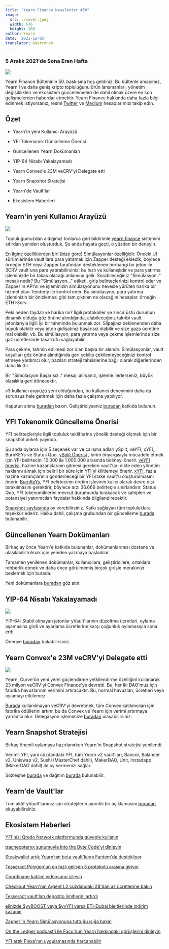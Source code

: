 ```yaml
---
title: "Yearn Finance Newsletter #50"
image:
  src: ./cover.jpeg
  width: 576
  height: 288
author: Yearn
date: '2021-12-05'
translator: Dastronom
---
```


### 5 Aralık 2021'de Sona Eren Hafta

![](/_posts/_newsletters/Yearn-Finance-Newsletter-50/cover.jpeg?w=880&h=440)

Yearn Finance Bülteninin 50. baskısına hoş geldiniz. Bu bültenle amacımız, Yearn'i ve daha geniş kripto topluluğunu ürün lansmanları, yönetim değişiklikleri ve ekosistem güncellemeleri de dahil olmak üzere en son gelişmelerden haberdar etmektir. Yearn Finance hakkında daha fazla bilgi edinmek istiyorsanız, resmi [Twitter](https://twitter.com/iearnfinance) ve [Medium](https://medium.com/iearn) hesaplarımızı takip edin.

## Özet

- Yearn'in yeni Kullanıcı Arayüzü
    
- YFI Tokenomik Güncelleme Önerisi
    
- Güncellenen Yearn Dokümanları
    
- YIP-64 Nisabı Yakalayamadı
    
- Yearn Convex'e 23M veCRV'yi Delegate etti
    
- Yearn Snapshot Stratejisi

- Yearn'de Vault'lar

- Ekosistem Haberleri

## Yearn'in yeni Kullanıcı Arayüzü

![](/_posts/_newsletters/Yearn-Finance-Newsletter-50/image2.jpg?w=1024&h=1024)

Topluluğumuzdan aldığımız tonlarca geri bildirimle [yearn.finance](https://yearn.finance/) sistemini sıfırdan yeniden oluşturduk. Şu anda hayata geçti, o yüzden bir deneyin.

En ilginç özelliklerden biri (bize göre) Simülasyonlar özelliğidir. Önceki UI sürümlerinde vault'lara para yatırmak için Zapper desteği ekledik, böylece örneğin ETH veya Zapper tarafından desteklenen herhangi bir jeton ile 3CRV vault'una para yatırabilirsiniz; bu hızlı ve kullanışlıdır ve para yatırma işleminizde bir takas olacağı anlamına gelir. Sorabileceğiniz "Simülasyon.." mesajı nedir? Bu "Simülasyon..." etiketi, giriş belirteçlerinizi kontrol eder ve Zapper'ın API'si ve işleminizin simülasyonunu hevesle yürüten harika bir hizmet olan Tenderly ile kontrol eder. Bu simülasyon, para yatırma işleminizin bir önizlemesi gibi tam çıktının ne olacağını hesaplar. örneğin ETH>3crv.

Peki neden faydalı ve harika mı? İlgili protokoller ve zincir üstü durumun dinamik olduğu göz önüne alındığında, alabileceğiniz takribi vault jetonlarıyla ilgili iyi bir tahminde bulunmak zor. Slipajınız beklenenden daha büyük olabilir veya jeton gidişatınız başarısız olabilir ve size gaza ücretine mal olabilir, vb. Bu simülasyon, para yatırma veya çekme işlemlerinde size gaz ücretlerinde tasarrufu sağlayabilir.

Para çekme, tahmin edilmesi zor olan başka bir alandır. Simülasyonlar, vault koşulları göz önüne alındığında geri çekilip çekilemeyeceğinizi kontrol etmeye yardımcı olur, bazıları strateji tahsislerine bağlı olarak diğerlerinden daha likittir.

Bir "Simülasyon Başarısız.." mesajı alırsanız, işlemle ilerlerseniz, büyük olasılıkla geri dönecektir.

v3 kullanıcı arayüzü yeni olduğundan, bu kullanıcı deneyimini daha da sorunsuz hale getirmek için daha fazla çalışma yapılıyor.

Kaputun altına [buradan](https://medium.com/iearn/yearn-ui-v3-0-a194355bdb1f) bakın. Geliştiriciyseniz [buradan](https://github.com/yearn/yearn-finance-v3) katkıda bulunun.

## YFI Tokenomik Güncelleme Önerisi

YFI belirteçleriyle ilgili topluluk tekliflerine yönelik desteği ölçmek için bir snapshot anketi yayında.

Şu anda oylama için 5 seçenek var ve çalışma adları ySplit, veYFI, xYFI, BurnKEYs ve Status Quo. [ySplit Önerisi](https://docs.google.com/document/d/1dAWTkS_ZsXNy7mKKjOFUjILSlLsLz9KhGfLrwVu0GUg/edit) , birim önyargısıyla mücadele etmek için YFI belirtecini 10.000 ila 1.000.000 arasında bölmeyi önerir. [veYFI önerisi](https://docs.google.com/document/d/1hoi-IVccOB6iUJYzuApVbyjbQBx8-M0UuzZosb9wlWM/edit), hazine kazançlarının gitmesi gereken vault'ları dikte eden yönetim haklarını almak için belirli bir süre için YFI'yi kilitlemeyi önerir. [xYFI](https://docs.google.com/document/d/1ev16BXu3bDC8zMSBvHmxMWIeD82ptZck6SJAO5frV5g/edit), fazla hazine kazançlarının gönderileceği bir YFI stake vault'u oluşturulmasını önerir. [BurnKeYs](https://docs.google.com/document/d/1BqmRsfdfCIaCtNZULdhKqUJzpKdaHE1XOGQlVp2nuSc/edit), YFI belirtecinin üretim işlevinin kalıcı olarak devre dışı bırakılmasını gerektirir, böylece arzı 36.666 belirteçle sınırlandırır. Status Quo, YFI tokenomiklerini mevcut durumunda bırakacak ve sahipleri ve potansiyel yatırımcıları faydalar hakkında bilgilendirecektir.

[Snapshot sayfasında](https://yearn.snapshot.page/#/proposal/0x783cb3d57dd59b2827f6a42967375f06504cc947ebaa3c0e495c7b29ffd47aea) oy verebilirsiniz. Katkı sağlayan tüm topluluklara teşekkür ederiz. Haiku dahil, çalışma grubundan bir güncelleme [burada](https://docs.google.com/document/d/1-YEfXqXgTm-qzhPRUKs5allfX1XqYUOYwr_49FApnLU/edit) bulunabilir.
    
## Güncellenen Yearn Dokümanları

Birkaç ay önce Yearn'e katkıda bulunanlar, dokümanlarımızı dostane ve ulaşılabilir kılmak için yeniden yazmaya başladılar.

Tamamen yenilenen dokümanlar, kullanıcılara, geliştiricilere, ortaklara rehberlik etmek ve daha önce görülmemiş birçok girişle merakınızı beslemek için burada.

Yeni dokümanlara [buradan](https://docs.yearn.finance/) göz atın.
    
## YIP-64 Nisabı Yakalayamadı

![](/_posts/_newsletters/Yearn-Finance-Newsletter-50/image3.jpg?w=1100&h=759)

YIP-64: Stabil olmayan jetonlar yVault'larının düzeltme ücretleri, oylama aşamasına girdi ve ayarlama ücretlerine karşı çoğunluk oylamasıyla sona erdi.

Öneriye [buradan](https://snapshot.org/#/ybaby.eth/proposal/0xfe7296601d199b89a8aa53f95d6243ef935d736bea2f13109979d8d5098017d2) bakabilirsiniz.

## Yearn Convex'e 23M veCRV'yi Delegate etti
 
![](/_posts/_newsletters/Yearn-Finance-Newsletter-50/image4.jpg?w=873&h=615)
 
Yearn, Curve'ün yeni yerel güçlendirme yetkilendirme özelliğini kullanarak 23 milyon veCRV'yi Convex Finance'ye devretti. Bu, her iki DAO'muz için fabrika havuzlarının verimini artıracaktır. Bu, normal havuzları, ücretleri veya oylamayı etkilemez.
 
[Burada](https://convex-boost-delegation.vercel.app/) kullanılmayan veCRV'yi devretmek, tüm Convex katılımcıları için fabrika ödüllerini artırır, bu da Convex ve Yearn için verimi artırmaya yardımcı olur. Delegasyon işlemimize [buradan](https://etherscan.io/tx/0x4734c879b23c678cb97ba90591e16a14f1f7a2e0a7d71bfa67d2e7bb5d718e5f) ulaşabilirsiniz.

## Yearn Snapshot Stratejisi

Birkaç önemli oylamaya hazırlanırken Yearn'in Snapshot stratejisi yenilendi.

Verimli YFI, yani cüzdandaki YFI, tüm Yearn v2 vault'ları, Bancor, Balancer v2, Uniswap v2, Sushi (MasterChef dahil), MakerDAO, Unit, Instadapp (MakerDAO dahil) ile oy vermenizi sağlar.

Sözleşme [burada](https://github.com/yearn/snapshot-strategy) ve dağıtım [burada](https://etherscan.io/address/0xA79e803FffE9DA37477ddaFD7C6F3dbDCa1C566C#code) bulunabilir.

## Yearn'de Vault'lar

Tüm aktif yVault'larımız için stratejilerin ayrıntılı bir açıklamasını [buradan](https://medium.com/yearn-state-of-the-vaults/the-vaults-at-yearn-9237905ffed3) okuyabilirsiniz.

## Ekosistem Haberleri

[YFI'nizi Qredo Network platformunda güvenle kullanın](https://twitter.com/QredoNetwork/status/1461031928564436994)

[tracheopteryx sunumuyla Into the Byte Code'yi dinleyin](https://twitter.com/benmercerdev/status/1464347991674863626?s=21)

[Steakwallet artık Yearn’nın beta vault'larını Fantom'da destekliyor](https://twitter.com/steakwallet/status/1463623834389602311?s=21)

[Tesseract Polygon'un en hızlı gelişen 5 protokolü arasına giriyor](https://twitter.com/marketducky/status/1461734313636945926?s=21)

[Coordinape katılım videosunu izleyin](https://twitter.com/coordinape/status/1460591450413015043?s=21)

[Checkout Yearn'nın Argent L2 cüzdandaki 2$'dan az ücretlerine bakın](https://twitter.com/argentHQ/status/1468934923264401419)

[Tesseract vault'ları depozito limitlerini artırdı](https://twitter.com/tesseract_fi/status/1468217220966801413)

[elinizde $yvBOOST veya $yvYFI varsa ETHDubai bieltlerinde indirim kazanın](https://twitter.com/ETHDubaiConf/status/1467068791456923648)

[Zapper’in Yearn Simülasyonuna tuttuğu ışığa bakın](https://twitter.com/zapper_fi/status/1466447565302517765)

[On the Ledger podcast'i ile Facu'nun Yearn hakkındaki görüşlerini dinleyin](https://twitter.com/Ledger/status/1465678701635506185)

[YFI artık Flexa'nın uygulamasında harcanabilir](https://twitter.com/FlexaHQ/status/1469092114038415364)
